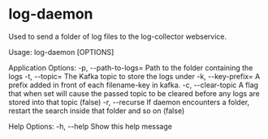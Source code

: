 # log-daemon

Used to send a folder of log files to the log-collector webservice.

Usage:
  log-daemon [OPTIONS]

Application Options:
  -p, --path-to-logs= Path to the folder containing the logs
  -t, --topic=        The Kafka topic to store the logs under
  -k, --key-prefix=   A prefix added in front of each filename-key in kafka.
  -c, --clear-topic   A flag that when set will cause the passed topic to be cleared before any logs are stored into that topic (false)
  -r, --recurse       If daemon encounters a folder, restart the search inside that folder and so on (false)

Help Options:
  -h, --help          Show this help message


